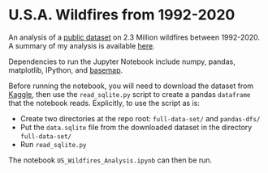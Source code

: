 # U.S.A. Wildfires from 1992-2020

An analysis of a [public dataset](https://www.kaggle.com/datasets/behroozsohrabi/us-wildfire-records-6th-edition) on 2.3 Million wildfires between 1992-2020. A summary of my analysis is available [here](https://rucskajj.github.io/Data-Science-Projects/US_Wildfires_Analysis.html).

Dependencies to run the Jupyter Notebook include numpy, pandas, matplotlib, IPython, and [basemap](https://github.com/matplotlib/basemap).

Before running the notebook, you will need to download the dataset from [Kaggle](https://www.kaggle.com/datasets/behroozsohrabi/us-wildfire-records-6th-edition), then use the `read_sqlite.py` script to create a pandas `dataframe` that the notebook reads. Explicitly, to use the script as is:
* Create two directories at the repo root: `full-data-set/` and `pandas-dfs/`
* Put the `data.sqlite` file from the downloaded dataset in the directory `full-data-set/`
* Run `read_sqlite.py`

The notebook `US_Wildfires_Analysis.ipynb` can then be run.
